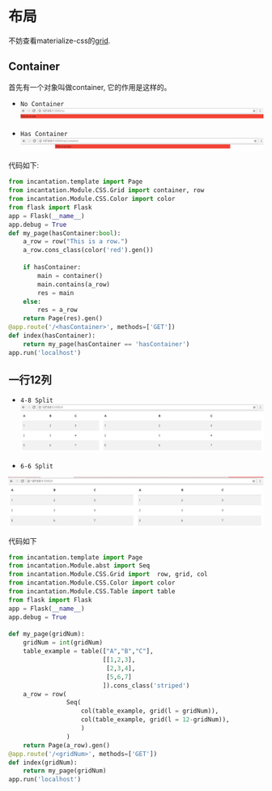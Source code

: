 # 布局

不妨查看materialize-css的[grid](http://materializecss.com/grid.html).

## Container

首先有一个对象叫做container, 它的作用是这样的。

- `No Container`
[![No Container](./noContainer.PNG)](./noContainer.PNG)

- `Has Container`
[![Has Container](./hasContainer.PNG)](./hasContainer.PNG)

代码如下:

```python
from incantation.template import Page 
from incantation.Module.CSS.Grid import container, row
from incantation.Module.CSS.Color import color
from flask import Flask
app = Flask(__name__)
app.debug = True
def my_page(hasContainer:bool):
    a_row = row("This is a row.")
    a_row.cons_class(color('red').gen())

    if hasContainer:
        main = container()
        main.contains(a_row)
        res = main
    else:
        res = a_row
    return Page(res).gen()
@app.route('/<hasContainer>', methods=['GET'])
def index(hasContainer):
    return my_page(hasContainer == 'hasContainer')
app.run('localhost')
```

## 一行12列

- `4-8 Split`
[![4-8 Split](./Grid48.PNG)](./Grid48.PNG)


- `6-6 Split`

[![6-6 Split](./Grid66.PNG)](./Grid66.PNG)

代码如下

```python
from incantation.template import Page 
from incantation.Module.abst import Seq
from incantation.Module.CSS.Grid import  row, grid, col
from incantation.Module.CSS.Color import color
from incantation.Module.CSS.Table import table
from flask import Flask
app = Flask(__name__)
app.debug = True

def my_page(gridNum):
    gridNum = int(gridNum)
    table_example = table(["A","B","C"],
                          [[1,2,3],
                           [2,3,4],
                           [5,6,7]
                          ]).cons_class('striped')
    a_row = row(
                Seq(
                    col(table_example, grid(l = gridNum)),
                    col(table_example, grid(l = 12-gridNum)),
                    )
                )
    return Page(a_row).gen()
@app.route('/<gridNum>', methods=['GET'])
def index(gridNum):
    return my_page(gridNum)
app.run('localhost')
```




